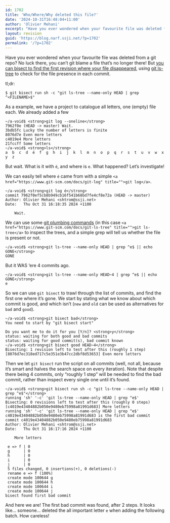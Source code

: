 ```yaml
---
id: 1702
title: 'Who/Where/Why deleted this file?'
date: '2024-10-31T16:48:04+11:00'
author: 'Olivier Mehani'
excerpt: "Have you ever wondered when your favourite file was deleted from a git repo? You can't git blame a file that's no longer there, but you can bisect to find the first revision where your file disappeared:\n$ git bisect run sh -c \"git ls-tree --name-only HEAD | grep ^<FILENAME>$\""
layout: revision
guid: 'https://blog.narf.ssji.net/?p=1702'
permalink: '/?p=1702'
---
```


Have you ever wondered when your favourite file was deleted from a git repo? No luck there, you can’t git blame a file that’s no longer there! But [you can bisect to find the first revision where your file disappeared](https://www.git-scm.com/docs/git-bisect), using [git ls-tree](https://www.git-scm.com/docs/git-ls-tree) to check for the file presence in each commit.

tl;dr:

```
$ git bisect run sh -c "git ls-tree --name-only HEAD | grep ^<FILENAME>$"
```

As a example, we have a project to catalogue all letters, one (empty) file each. We already added a few

```
~/a-void$ <strong>git log --oneline</strong>
7962f0e (HEAD -> master) Wait.
3bdb5fc Lucky the number of letters is finite
8076d7e Even more letters
c4019e4 More letters
21fccff Some letters
~/a-void$ <strong>ls</strong>
a  b  c  d  é  f  g  h  i  j  k  l  m  n  o  p  q  r  s  t  u  v  w  x  y  z
```

But wait. What is it with `é`, and where is `e`. What happened? Let’s investigate!

We can easily tell where `é` came from with a simple `<a href="https://www.git-scm.com/docs/git-log" title="">git log</a>`.

```
~/a-void$ <strong>git log é</strong>
commit 7962f0ef5cb8b949cb16f541b68bd7fe4cf8e72a (HEAD -> master)
Author: Olivier Mehani <shtrom@ssji.net>
Date:   Thu Oct 31 16:18:35 2024 +1100

    Wait.
```

We can use some [git plumbing commands](https://git-scm.com/book/en/v2/Git-Internals-Plumbing-and-Porcelain) (in this case `<a href="https://www.git-scm.com/docs/git-ls-tree" title="">git ls-tree</a>` to inspect the trees, and a simple grep will tell us whether the file is present or not.

```
~/a-void$ <strong>git ls-tree --name-only HEAD | grep ^e$ || echo GONE</strong>
GONE
```

But it WAS ‘ere 4 commits ago.

```
~/a-void$ <strong>git ls-tree --name-only HEAD~4 | grep ^e$ || echo GONE</strong>
e
```

So we can use `git bisect` to trawl through the list of commits, and find the first one where it’s gone. We start by stating what we know about which commit is good, and which isn’t (`new` and `old` can be used as alternatives for `bad` and `good`).

```
~/a-void$ <strong>git bisect bad</strong>
You need to start by "git bisect start"

Do you want me to do it for you [Y/n]? <strong>y</strong>
status: waiting for both good and bad commits
status: waiting for good commit(s), bad commit known
~/a-void$ <strong>git bisect good HEAD~4</strong>
Bisecting: 1 revision left to test after this (roughly 1 step)
[8076d7ec318ed717c5e351e3b47cc2dbf8d53653] Even more letters
```

Then we let `git bisect` run the script on all commits (well, not all, because it’s smart and halves the search space on every iteration). Note that despite there being 4 commits, only “roughly 1 step” will be needed to find the bad commit, rather than inspect every single one until it’s found.

```
~/a-void$ <strong>git bisect run sh -c "git ls-tree --name-only HEAD | grep ^e$"</strong>
running 'sh' '-c' 'git ls-tree --name-only HEAD | grep ^e$'
Bisecting: 0 revisions left to test after this (roughly 0 steps)
[c4019e43404882b050e9480eb75998a81991d683] More letters
running 'sh' '-c' 'git ls-tree --name-only HEAD | grep ^e$'
c4019e43404882b050e9480eb75998a81991d683 is the first bad commit
commit c4019e43404882b050e9480eb75998a81991d683
Author: Olivier Mehani <shtrom@ssji.net>
Date:   Thu Oct 31 16:17:16 2024 +1100

    More letters

 e => f | 0
 g      | 0
 h      | 0
 i      | 0
 j      | 0
 5 files changed, 0 insertions(+), 0 deletions(-)
 rename e => f (100%)
 create mode 100644 g
 create mode 100644 h
 create mode 100644 i
 create mode 100644 j
bisect found first bad commit
```

And here we are! The first bad commit was found, after 2 steps. It looks like… someone… deleted the all important letter `e` when adding the following batch. How careless!